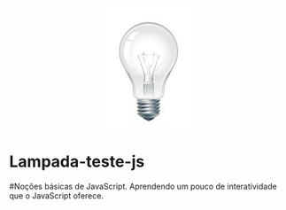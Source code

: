 <p align="center">
    <img src="_imagens/lampada-apagada.jpg" /></br>
    <h1> Lampada-teste-js </h1>
  </a>
</p>

#Noções básicas de JavaScript. Aprendendo um pouco de interatividade que o JavaScript oferece.
